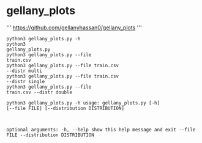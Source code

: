# gellany_plots
'''
https://github.com/gellanyhassan0/gellany_plots
'''

<code>python3 gellany_plots.py -h</code><br>
<code>python3 gellany_plots.py </code><br>
<code>python3 gellany_plots.py --file train.csv </code><br>
<code>python3 gellany_plots.py --file train.csv --distr multi</code><br>
<code>python3 gellany_plots.py --file train.csv --distr single</code><br>
<code>python3 gellany_plots.py --file train.csv --distr double</code><br>
  
<code>python3 gellany_plots.py -h
usage: gellany_plots.py [-h] [--file FILE] [--distribution DISTRIBUTION]

optional arguments:
  -h, --help            show this help message and exit
  --file FILE
  --distribution DISTRIBUTION</code><br>

    
